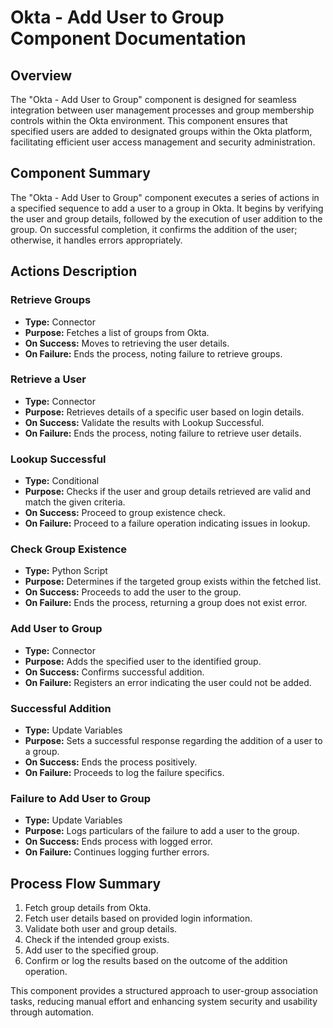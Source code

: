 # Okta - Add User to Group Component Documentation

## Overview
The "Okta - Add User to Group" component is designed for seamless integration between user management processes and group membership controls within the Okta environment. This component ensures that specified users are added to designated groups within the Okta platform, facilitating efficient user access management and security administration.

## Component Summary
The "Okta - Add User to Group" component executes a series of actions in a specified sequence to add a user to a group in Okta. It begins by verifying the user and group details, followed by the execution of user addition to the group. On successful completion, it confirms the addition of the user; otherwise, it handles errors appropriately.

## Actions Description

### Retrieve Groups
- **Type:** Connector
- **Purpose:** Fetches a list of groups from Okta.
- **On Success:** Moves to retrieving the user details.
- **On Failure:** Ends the process, noting failure to retrieve groups.

### Retrieve a User
- **Type:** Connector
- **Purpose:** Retrieves details of a specific user based on login details.
- **On Success:** Validate the results with Lookup Successful.
- **On Failure:** Ends the process, noting failure to retrieve user details.

### Lookup Successful
- **Type:** Conditional
- **Purpose:** Checks if the user and group details retrieved are valid and match the given criteria.
- **On Success:** Proceed to group existence check.
- **On Failure:** Proceed to a failure operation indicating issues in lookup.

### Check Group Existence
- **Type:** Python Script
- **Purpose:** Determines if the targeted group exists within the fetched list.
- **On Success:** Proceeds to add the user to the group.
- **On Failure:** Ends the process, returning a group does not exist error.

### Add User to Group
- **Type:** Connector
- **Purpose:** Adds the specified user to the identified group.
- **On Success:** Confirms successful addition.
- **On Failure:** Registers an error indicating the user could not be added.

### Successful Addition
- **Type:** Update Variables
- **Purpose:** Sets a successful response regarding the addition of a user to a group.
- **On Success:** Ends the process positively.
- **On Failure:** Proceeds to log the failure specifics.

### Failure to Add User to Group
- **Type:** Update Variables
- **Purpose:** Logs particulars of the failure to add a user to the group.
- **On Success:** Ends process with logged error.
- **On Failure:** Continues logging further errors.

## Process Flow Summary
1. Fetch group details from Okta.
2. Fetch user details based on provided login information.
3. Validate both user and group details.
4. Check if the intended group exists.
5. Add user to the specified group.
6. Confirm or log the results based on the outcome of the addition operation.

This component provides a structured approach to user-group association tasks, reducing manual effort and enhancing system security and usability through automation.


